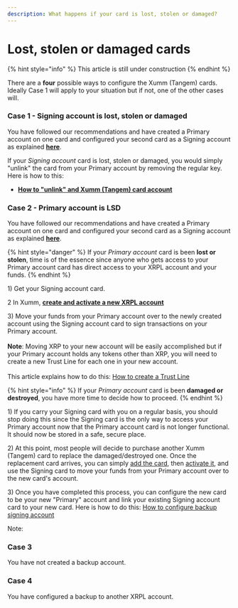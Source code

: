 ```yaml
---
description: What happens if your card is lost, stolen or damaged?
---
```


# Lost, stolen or damaged cards

{% hint style="info" %}
This article is still under construction
{% endhint %}

There are a **four** possible ways to configure the Xumm (Tangem) cards. Ideally Case 1 will apply to your situation but if not, one of the other cases will.&#x20;

### Case 1 - Signing account is lost, stolen or damaged

You have followed our recommendations and have created a Primary account on one card and configured your second card as a Signing account as explained [**here**](how-to-configure-a-backup-signing-account.md).

If your _Signing account_ card is lost, stolen or damaged, you would simply "unlink" the card from your Primary account by removing the regular key. Here is how to this:

* [**How to "unlink" and Xumm (Tangem) card account**](how-to-remove-a-regular-key-from-a-card.md)

### Case 2 - Primary account is LSD

You have followed our recommendations and have created a Primary account on one card and configured your second card as a Signing account as explained [**here**](how-to-configure-a-backup-signing-account.md).

{% hint style="danger" %}
If your _Primary account_ card is been **lost or stolen**, time is of the essence since anyone who gets access to your Primary account card has direct access to your XRPL account and your funds.&#x20;
{% endhint %}

1\) Get your Signing account card.

2 In Xumm, [**create and activate a new XRPL account**](../getting-started-with-xumm/your-first-xrp-ledger-account/how-to-create-an-xrpl-account.md)&#x20;

3\) Move your funds from your Primary account over to the newly created account using the Signing account card to sign transactions on your Primary account.\
\
**Note**: Moving XRP to your new account will be easily accomplished but if your Primary account holds any tokens other than XRP, you will need to create a new Trust Line for each one in your new account.\
\
This article explains how to do this: [How to create a Trust Line](../getting-started-with-xumm/how-to-create-a-trust-line.md)

{% hint style="info" %}
If your _Primary account_ card is been **damaged or destroyed**, you have more time to decide how to proceed.
{% endhint %}

1\) If you carry your Signing card with you on a regular basis, you should stop doing this since the Signing card is the only way to access your Primary account now that the Primary account card is not longer functional. It should now be stored in a safe, secure place.

2\) At this point, most people will decide to purchase another Xumm (Tangem) card to replace the damaged/destroyed one. Once the replacement card arrives, you can simply [add the card](../getting-started-with-xumm/importing-your-account/...a-xumm-tangem-card.md), then [activate it](../getting-started/how-to-activate-a-new-xrpl-account.md), and use the Signing card to move your funds from your Primary account over to the new card's account.&#x20;

3\) Once you have completed this process, you can configure the new card to be your new "Primary" account and link your existing Signing account card to your new card.  Here is how to do this: [How to configure backup signing account](how-to-configure-a-backup-signing-account.md)&#x20;

Note:&#x20;

### **Case 3**

You have not created a backup account.



### Case 4

You have configured a backup to another XRPL account.&#x20;

